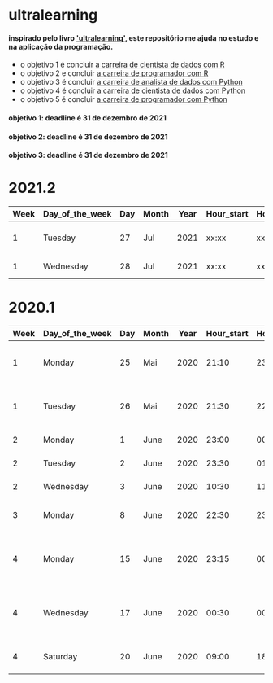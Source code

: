 # ultralearning

#### inspirado pelo livro ['ultralearning'](https://www.amazon.com.br/Ultralearning-Master-Outsmart-Competition-Accelerate/dp/006285268X), este repositório me ajuda no estudo e na aplicação da programação.     

- o objetivo 1 é concluir [a carreira de cientista de dados com R](https://learn.datacamp.com/career-tracks/data-scientist-with-r?version=4)      
- o objetivo 2 e concluir [a carreira de programador com R](https://learn.datacamp.com/career-tracks/r-programmer?version=2)          
- o objetivo 3 é concluir [a carreira de analista de dados com Python](https://learn.datacamp.com/career-tracks/data-analyst-with-python)       
- o objetivo 4 é concluir [a carreira de cientista de dados com Python](https://learn.datacamp.com/career-tracks/data-scientist-with-python)        
- o objetivo 5 é concluir [a carreira de programador com Python](https://learn.datacamp.com/career-tracks/python-programmer)        

#### objetivo 1: deadline é 31 de dezembro de 2021
#### objetivo 2: deadline é 31 de dezembro de 2021
#### objetivo 3: deadline é 31 de dezembro de 2021

# 2021.2
  
| Week | Day_of_the_week | Day | Month | Year | Hour_start | Hour_end  |  Language   |    Topic    |  Certificate  |
|------|-----------------|-----|-------|------|------------|-----------|-------------|-------------|---------------|
|  1   |      Tuesday    |  27 | Jul   | 2021 |    xx:xx   |   xx:xx   |    Python   | Data Manipulation with pandas|  [PDF file](https://github.com/gabrielacaesar/blogdown2/blob/master/static/gabriela-caesar-data-manipulation-with-pandas.pdf)     
|  1   |      Wednesday    |  28 | Jul   | 2021 |    xx:xx   |   xx:xx   |    Python   | Joining Data with pandas |  X  




# 2020.1
  
| Week | Day_of_the_week | Day | Month | Year | Hour_start | Hour_end  |  Language   |    Topic    |  Certificate  |
|------|-----------------|-----|-------|------|------------|-----------|-------------|-------------|---------------|
|  1   |      Monday     |  25 | Mai   | 2020 |    21:10   |   23:10   |    Python   |Introduction to Data Science in Python|  [PDF_file](https://github.com/gabrielacaesar/blogdown2/blob/master/static/Introduction-to-Data-Science-in-Python.pdf)
|  1   |      Tuesday    |  26 | Mai   | 2020 |    21:30   |   22:00   |    Python   | Data Types for Data Science in Python|  x
|  2   |      Monday     |  1  | June  | 2020 |    23:00   |   00:15   |    Python   |          Intermediate Python         |  x
|  2   |      Tuesday    |  2  | June  | 2020 |    23:30   |   01:00   |    Python   |          Intermediate Python         |  x
|  2   |      Wednesday  |  3  | June  | 2020 |    10:30   |   11:10   |    Python   |          Intermediate Python         |  [PDF file](https://github.com/gabrielacaesar/blogdown2/blob/master/static/Intermediate-Python-gabriela-caesar.pdf)
|  3   |      Monday     |  8  | June  | 2020 |    22:30   |   23:15   |    Python   |          Data manipulation with Pandas | x
|  4   |      Monday     |  15  | June  | 2020 |    23:15   |   00:00   |     R      | Building web applications with Shiny in R | x
|  4   |      Wednesday  |  17  | June  | 2020 |    00:30   |   00:45   |     R      | Building web applications with Shiny in R | x
|  4   |      Saturday   |  20  | June  | 2020 |    09:00   |   18:00   |     R      | API, docker and Google Cloud            | x


